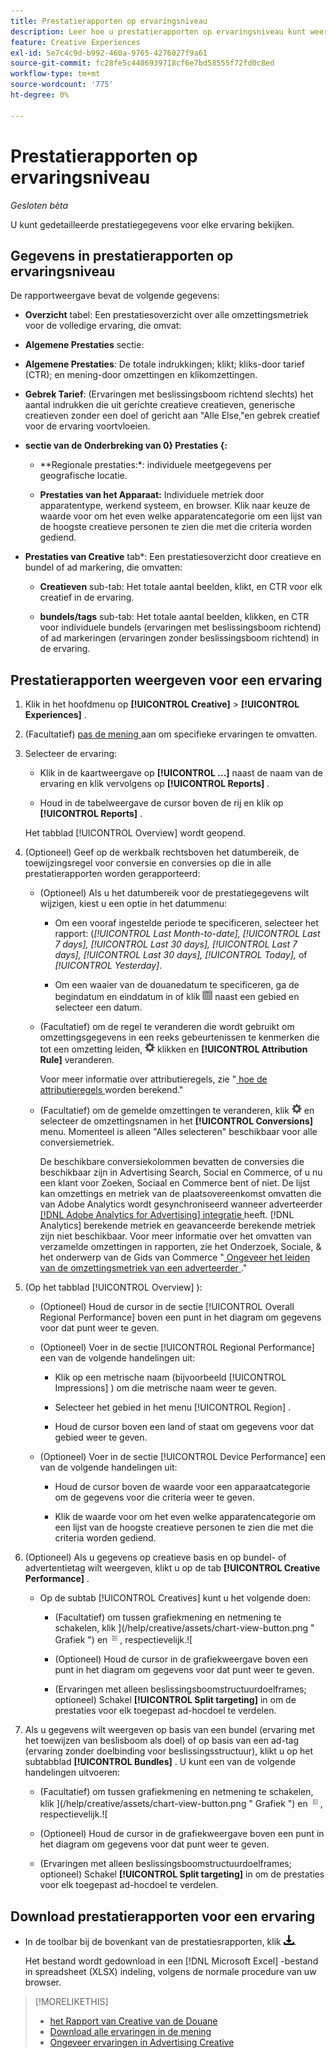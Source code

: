 ```yaml
---
title: Prestatierapporten op ervaringsniveau
description: Leer hoe u prestatierapporten op ervaringsniveau kunt weergeven.
feature: Creative Experiences
exl-id: 5e7c4c9d-b992-460a-9765-4276027f9a61
source-git-commit: fc28fe5c4486939718cf6e7bd58555f72fd0c8ed
workflow-type: tm+mt
source-wordcount: '775'
ht-degree: 0%

---
```


# Prestatierapporten op ervaringsniveau

*Gesloten bèta*

U kunt gedetailleerde prestatiegegevens voor elke ervaring bekijken.

## Gegevens in prestatierapporten op ervaringsniveau

De rapportweergave bevat de volgende gegevens:

* **Overzicht** tabel: Een prestatiesoverzicht over alle omzettingsmetriek voor de volledige ervaring, die omvat:

<!-- Currently, the only metric in the settings list at the top of this main tab is "Select All." And I don't see this as of 2/8:  You can optionally combine two metrics at a time into a single chart. -->

* **Algemene Prestaties** sectie:

* **Algemene Prestaties**: De totale indrukkingen; klikt; kliks-door tarief (CTR); en mening-door omzettingen en klikomzettingen.

  <!--
     ![Overall performance](/help/creative/assets/experience-report-overall-performance.png "Overall performance"){width="100" zoomable="yes"}
          -->

* **Gebrek Tarief**: (Ervaringen met beslissingsboom richtend slechts) het aantal indrukken die uit gerichte creatieve creatieven, generische creatieven zonder een doel of gericht aan &quot;Alle Else,&quot;en gebrek creatief voor de ervaring voortvloeien.

  <!--
     ![Default rate](/help/creative/assets/experience-report-default-rate.png "Default rate"){width="100" zoomable="yes"} 
     -->

* **sectie van de Onderbreking van 0} Prestaties {:**

   * **Regionale prestaties:*: individuele meetgegevens per geografische locatie.

     <!--   
      ![Regional performance](/help/creative/assets/experience-report-regional-performance.png "Regional performance"){width="100" zoomable="yes"}
      -->

   * **Prestaties van het Apparaat:** Individuele metriek door apparatentype, werkend systeem, en browser. Klik naar keuze de waarde voor om het even welke apparatencategorie om een lijst van de hoogste <!-- NN --> creatieve personen te zien die met die criteria worden gediend.

     <!--    
      ![Device performance](/help/creative/assets/experience-report-device-performance.png "Device performance"){width="100" zoomable="yes"}
      -->

* **Prestaties van Creative** tab*: Een prestatiesoverzicht door creatieve en bundel of ad markering, die omvatten:

   * **Creatieven** sub-tab: Het totale aantal beelden, klikt, en CTR voor elk creatief in de ervaring.<!-- No breakdown yet for the individual ad elements and/or the served ads. -->

   * **bundels/tags** sub-tab: Het totale aantal beelden, klikken, en CTR voor individuele bundels (ervaringen met beslissingsboom richtend) of ad markeringen (ervaringen zonder beslissingsboom richtend) in de ervaring.

## Prestatierapporten weergeven voor een ervaring

1. Klik in het hoofdmenu op **[!UICONTROL Creative]** > **[!UICONTROL Experiences]** .

1. (Facultatief) [ pas de mening ](/help/creative/introduction/customize-data-views.md) aan om specifieke ervaringen te omvatten.

1. Selecteer de ervaring:

   * Klik in de kaartweergave op **[!UICONTROL ...]** naast de naam van de ervaring en klik vervolgens op **[!UICONTROL Reports]** .

   * Houd in de tabelweergave de cursor boven de rij en klik op **[!UICONTROL Reports]** .

   Het tabblad [!UICONTROL Overview] wordt geopend.

1. (Optioneel) Geef op de werkbalk rechtsboven het datumbereik, de toewijzingsregel voor conversie en conversies op die in alle prestatierapporten worden gerapporteerd:

   * (Optioneel) Als u het datumbereik voor de prestatiegegevens wilt wijzigen, kiest u een optie in het datummenu:

      * Om een vooraf ingestelde periode te specificeren, selecteer het rapport: (*[!UICONTROL Last Month-to-date],* *[!UICONTROL Last 7 days],* *[!UICONTROL Last 30 days],* *[!UICONTROL Last 7 days],* *[!UICONTROL Last 30 days],* *[!UICONTROL Today],* of *[!UICONTROL Yesterday]*.

      * Om een waaier van de douanedatum te specificeren, ga de begindatum en einddatum in of klik ![ kalenderpictogram ](/help/search-social-commerce/assets/calendar.png) naast een gebied en selecteer een datum.

   * (Facultatief) om de regel te veranderen die wordt gebruikt om omzettingsgegevens in een reeks gebeurtenissen te kenmerken die tot een omzetting leiden, ![ Montages ](/help/creative/assets/settings.png) klikken en **[!UICONTROL Attribution Rule]** veranderen.

     Voor meer informatie over attributieregels, zie &quot;[ hoe de attributieregels ](/help/search-social-commerce/reports/attribution-rules.md) worden berekend.&quot;

   * (Facultatief) om de gemelde omzettingen te veranderen, klik ![ Montages ](/help/creative/assets/settings.png) en selecteer de omzettingsnamen in het **[!UICONTROL Conversions]** menu. Momenteel is alleen &quot;Alles selecteren&quot; beschikbaar voor alle conversiemetriek.

     De beschikbare conversiekolommen bevatten de conversies die beschikbaar zijn in Advertising Search, Social en Commerce, of u nu een klant voor Zoeken, Sociaal en Commerce bent of niet. De lijst kan omzettings en metriek van de plaatsovereenkomst omvatten die van Adobe Analytics wordt gesynchroniseerd wanneer adverteerder [  [!DNL Adobe Analytics for Advertising]  integratie ](/help/integrations/analytics/overview.md) heeft. [!DNL Analytics] berekende metriek en geavanceerde berekende metriek zijn niet beschikbaar. Voor meer informatie over het omvatten van verzamelde omzettingen in rapporten, zie het Onderzoek, Sociale, &amp; het onderwerp van de Gids van Commerce &quot;[ Ongeveer het leiden van de omzettingsmetriek van een adverteerder ](/help/search-social-commerce/admin/conversion-metrics/conversion-metric-about.md).&quot;

1. (Op het tabblad [!UICONTROL Overview] ):

   * (Optioneel) Houd de cursor in de sectie [!UICONTROL Overall Regional Performance] boven een punt in het diagram om gegevens voor dat punt weer te geven.

   * (Optioneel) Voer in de sectie [!UICONTROL Regional Performance] een van de volgende handelingen uit:

      * Klik op een metrische naam (bijvoorbeeld [!UICONTROL Impressions] ) om die metrische naam weer te geven.

      * Selecteer het gebied in het menu [!UICONTROL Region] .

      * Houd de cursor boven een land of staat om gegevens voor dat gebied weer te geven.

   * (Optioneel) Voer in de sectie [!UICONTROL Device Performance] een van de volgende handelingen uit:

      * Houd de cursor boven de waarde voor een apparaatcategorie om de gegevens voor die criteria weer te geven.

      * Klik de waarde voor om het even welke apparatencategorie om een lijst van de hoogste <!-- NN--> creatieve personen te zien die met die criteria worden gediend.

1. (Optioneel) Als u gegevens op creatieve basis en op bundel- of advertentietag wilt weergeven, klikt u op de tab **[!UICONTROL Creative Performance]** .

   * Op de subtab [!UICONTROL Creatives] kunt u het volgende doen:

      * (Facultatief) om tussen grafiekmening en netmening te schakelen, klik ](/help/creative/assets/chart-view-button.png " Grafiek ") en ![Raster](/help/creative/assets/table-view-button.png "Raster"), respectievelijk.![

      * (Optioneel) Houd de cursor in de grafiekweergave boven een punt in het diagram om gegevens voor dat punt weer te geven.

      * (Ervaringen met alleen beslissingsboomstructuurdoelframes; optioneel) Schakel **[!UICONTROL Split targeting]** in om de prestaties voor elk toegepast ad-hocdoel te verdelen.

1. Als u gegevens wilt weergeven op basis van een bundel (ervaring met het toewijzen van beslisboom als doel) of op basis van een ad-tag (ervaring zonder doelbinding voor beslissingsstructuur), klikt u op het subtabblad **[!UICONTROL Bundles]** . U kunt een van de volgende handelingen uitvoeren:

   * (Facultatief) om tussen grafiekmening en netmening te schakelen, klik ](/help/creative/assets/chart-view-button.png " Grafiek ") en ![Raster](/help/creative/assets/table-view-button.png "Raster"), respectievelijk.![

   * (Optioneel) Houd de cursor in de grafiekweergave boven een punt in het diagram om gegevens voor dat punt weer te geven.

   * (Ervaringen met alleen beslissingsboomstructuurdoelframes; optioneel) Schakel **[!UICONTROL Split targeting]** in om de prestaties voor elk toegepast ad-hocdoel te verdelen.

## Download prestatierapporten voor een ervaring

* In de toolbar bij de bovenkant van de prestatiesrapporten, klik ![ Download ](/help/creative/assets/download.png " ").

  Het bestand wordt gedownload in een [!DNL Microsoft Excel] -bestand in spreadsheet (XLSX) indeling, volgens de normale procedure van uw browser.

>[!MORELIKETHIS]
>
>* [ het Rapport van Creative van de Douane ](/help/creative/report-custom-creative.md)
>* [ Download alle ervaringen in de mening ](/help/creative/experiences/experience-download-view.md)
>* [ Ongeveer ervaringen in Advertising Creative ](/help/creative/experiences/experience-about.md)
